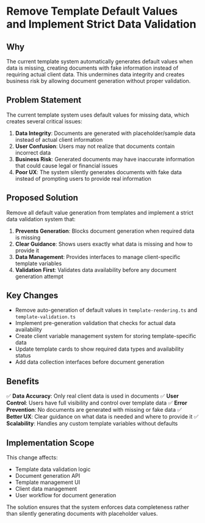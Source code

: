 # Remove Template Default Values and Implement Strict Data Validation

## Why

The current template system automatically generates default values when data is missing, creating documents with fake information instead of requiring actual client data. This undermines data integrity and creates business risk by allowing document generation without proper validation.

## Problem Statement

The current template system uses default values for missing data, which creates several critical issues:

1. **Data Integrity**: Documents are generated with placeholder/sample data instead of actual client information
2. **User Confusion**: Users may not realize that documents contain incorrect data
3. **Business Risk**: Generated documents may have inaccurate information that could cause legal or financial issues
4. **Poor UX**: The system silently generates documents with fake data instead of prompting users to provide real information

## Proposed Solution

Remove all default value generation from templates and implement a strict data validation system that:

1. **Prevents Generation**: Blocks document generation when required data is missing
2. **Clear Guidance**: Shows users exactly what data is missing and how to provide it
3. **Data Management**: Provides interfaces to manage client-specific template variables
4. **Validation First**: Validates data availability before any document generation attempt

## Key Changes

- Remove auto-generation of default values in `template-rendering.ts` and `template-validation.ts`
- Implement pre-generation validation that checks for actual data availability
- Create client variable management system for storing template-specific data
- Update template cards to show required data types and availability status
- Add data collection interfaces before document generation

## Benefits

✅ **Data Accuracy**: Only real client data is used in documents
✅ **User Control**: Users have full visibility and control over template data
✅ **Error Prevention**: No documents are generated with missing or fake data
✅ **Better UX**: Clear guidance on what data is needed and where to provide it
✅ **Scalability**: Handles any custom template variables without defaults

## Implementation Scope

This change affects:

- Template data validation logic
- Document generation API
- Template management UI
- Client data management
- User workflow for document generation

The solution ensures that the system enforces data completeness rather than silently generating documents with placeholder values.
